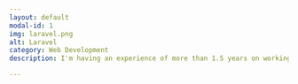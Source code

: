 ```yaml
---
layout: default
modal-id: 1
img: laravel.png
alt: Laravel
category: Web Development
description: I'm having an experience of more than 1.5 years on working with most popular framework of PHP - Laravel.

---
```

